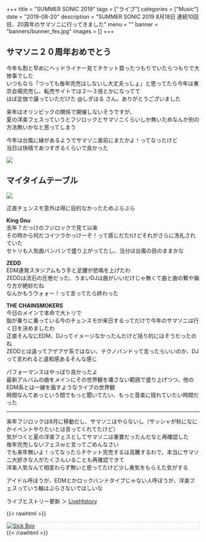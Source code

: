 +++
title = "SUMMER SONIC 2019"
tags = ["ライブ"]
categories = ["Music"]
date = "2019-08-20"
description = "SUMMER SONIC 2019 8月18日 連続10回目、20周年のサマソニに行ってきました"
menu = ""
banner = "banners/bunner_fes.jpg"
images = []
+++

<!--more-->


## サマソニ２０周年おめでとう
今年も割と早めにヘッドライナー見てチケット買ったつもりでいたらつもりで大惨事でした  
いつもなら「つっても毎年完売はしないし大丈夫っしょ」と思ってたら今年は東京会場完売し、転売サイトでは２～３倍とかになってて  
ほぼ定価で譲っていただけた @しぎはる さん。ありがとうございました  

来年はオリンピックの関係で開催しないそうですが、  
夏の洋楽フェスっていうとフジロックとサマソニくらいしか無いためなんか別の方法無いかなと思ってしまう  

今年は台風に縁があるようでサマソニ直前にまたかよ！ってなったけど  
当日は快晴であつすぎるくらいで良かった  

<img src="/images/2019/summersonic/IMG_20190818_12255.jpg" />  

## マイタイムテーブル
<img src="/images/2019/summersonic/summersonic18_timetable.png" />  

正直チェンスモ意外は得に目的なかったためぶらぶら  

<i class="fas fa-chevron-circle-right"></i> **King Gnu**  
去年？だっけのフジロックで見て以来  
その時から何だコイツラかっけーぞ！って感じだたtけどそれがさらに洗礼されていた  
セトリも人気曲バンバンで盛り上がってたし、当分は台風の目のままかな  

<i class="fas fa-chevron-circle-right"></i> **ZEDD**  
EDM連発スタジアムもう手と足腰が悲鳴を上げたわ  
ZEDDは流石の圧巻だった、うまいDJは曲がいいだけじゃ無くて曲と曲の繋や煽り方が絶妙だね  
なんかもうウォォー！って言ってたら終わった  

<i class="fas fa-chevron-circle-right"></i> **THE CHAINSMOKERS**  
今日のメインで本命で大トリで  
脂が乗りに乗っている今のチェンスモが来日するってだけで今年のサマソニは行く日を決めましたわ  
正直そんなにEDM、DJってイメージなかったんだけど括り的にはそうだったのね  
ZEDDとは違ってアゲアゲ系ではない、テクノバンドって言ったらいいのか、DJって言われると違和感あるそんな感じ  

パフォーマンスはやっぱり良かったよ  
最新アルバムの曲をメインにその世界観を壊さない範囲で盛り上げつつ、他のEDM系とは一線を画すようなライブの世界観  
時間なんてあっという間でもっと聞いてたい、もっと音楽に揺れていたい時間だった  

---

来年フジロックは8月に移動だし、サマソニはやらないし（サッシャが秋になにかイベントやりたいとは言ってくれてたけど）  
気がつくと夏の洋楽フェスとしてサマソニは重要だったんだなと再確認した  
毎年完売しないフェスｗと言ってごめんなさい  
でも来年無いよ！ってなったらチケット完売するは高騰するわで、本当にサマソニ大好きな人がたくさんいることも再確認できて  
洋楽人気なんて相変わらず無いと思ってたけど少し勇気をもらえた気がする  

アイドル呼ぼうが、EDMとかロックバンドタイプじゃない人呼ぼうが、洋楽フェスっていう軸はぶらさないでほしいな  

ライブヒストリー更新 ＞ [LiveHistory](/live/)  

{{< rawhtml >}}
<div style="border: dashed 1px #ccc;">
<a href="http://www.amazon.co.jp/exec/obidos/ASIN/B07LD8Q78S/sinokyoufu-22/ref=nosim/" name="amazletlink" target="_blank"><img src="https://images-fe.ssl-images-amazon.com/images/I/41BKZQmCw7L._SL160_.jpg" alt="Sick Boy" style="border: none;" /></a>
</div>
{{< /rawhtml >}}

